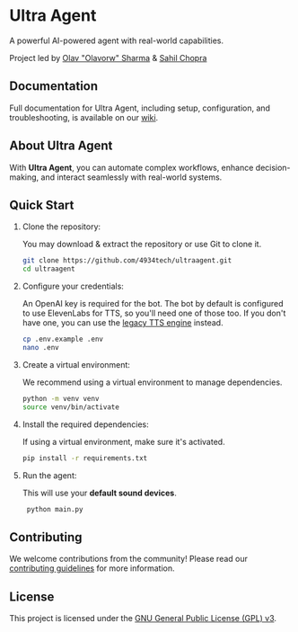 # Ultra Agent

A powerful AI-powered agent with real-world capabilities.

Project led by [Olav "Olavorw" Sharma](https://github.com/olavorw) & [Sahil Chopra](https://github.com/aunncodes)

## Documentation

Full documentation for Ultra Agent, including setup, configuration, and troubleshooting, is available on our [wiki](https://github.com/4934tech/UltraAgent/wiki).

## About Ultra Agent

With **Ultra Agent**, you can automate complex workflows, enhance decision-making, and interact seamlessly with real-world systems.

## Quick Start

1. Clone the repository:

   You may download & extract the repository or use Git to clone it.
   ```bash
   git clone https://github.com/4934tech/ultraagent.git
   cd ultraagent
    ```
2. Configure your credentials:
   
   An OpenAI key is required for the bot. The bot by default is configured to use ElevenLabs for TTS, so you'll need one of those too. If you don't have one, you can use the [legacy TTS engine](./src/audio/tts.py) instead.
   ```bash
   cp .env.example .env
   nano .env
   ```

3. Create a virtual environment:

   We recommend using a virtual environment to manage dependencies.
   ```bash
   python -m venv venv
   source venv/bin/activate
   ```

4. Install the required dependencies:
    
   If using a virtual environment, make sure it's activated.
   ```bash
   pip install -r requirements.txt
   ```

5. Run the agent:

   This will use your **default sound devices**.
   ```bash
    python main.py
    ```

## Contributing

We welcome contributions from the community! Please read our [contributing guidelines](./Contributing.md) for more information.

## License

This project is licensed under the [GNU General Public License (GPL) v3](./License.md).
